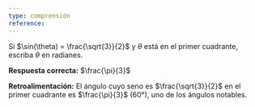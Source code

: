 ```yaml
---
type: comprensión
reference:
---
```


Si $\sin(\theta) = \frac{\sqrt{3}}{2}$ y $\theta$ está en el primer cuadrante, escriba $\theta$ en radianes.

**Respuesta correcta:** $\frac{\pi}{3}$

**Retroalimentación:**
El ángulo cuyo seno es $\frac{\sqrt{3}}{2}$ en el primer cuadrante es $\frac{\pi}{3}$ (60°), uno de los ángulos notables.
